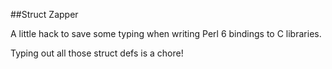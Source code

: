 ##Struct Zapper

A little hack to save some typing when writing Perl 6 bindings to C libraries.


Typing out all those struct defs is a chore!
